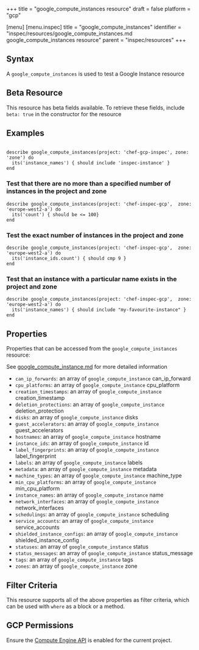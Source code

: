 +++
title = "google_compute_instances resource"
draft = false
platform = "gcp"

[menu]
  [menu.inspec]
    title = "google_compute_instances"
    identifier = "inspec/resources/google_compute_instances.md google_compute_instances resource"
    parent = "inspec/resources"
+++


## Syntax
A `google_compute_instances` is used to test a Google Instance resource


## Beta Resource
This resource has beta fields available. To retrieve these fields, include `beta: true` in the constructor for the resource

## Examples
```

describe google_compute_instances(project: 'chef-gcp-inspec', zone: 'zone') do
  its('instance_names') { should include 'inspec-instance' }
end
```

### Test that there are no more than a specified number of instances in the project and zone

    describe google_compute_instances(project: 'chef-inspec-gcp',  zone: 'europe-west2-a') do
      its('count') { should be <= 100}
    end

### Test the exact number of instances in the project and zone

    describe google_compute_instances(project: 'chef-inspec-gcp',  zone: 'europe-west2-a') do
      its('instance_ids.count') { should cmp 9 }
    end

### Test that an instance with a particular name exists in the project and zone

    describe google_compute_instances(project: 'chef-inspec-gcp',  zone: 'europe-west2-a') do
      its('instance_names') { should include "my-favourite-instance" }
    end

## Properties
Properties that can be accessed from the `google_compute_instances` resource:

See [google_compute_instance.md](google_compute_instance.md) for more detailed information
  * `can_ip_forwards`: an array of `google_compute_instance` can_ip_forward
  * `cpu_platforms`: an array of `google_compute_instance` cpu_platform
  * `creation_timestamps`: an array of `google_compute_instance` creation_timestamp
  * `deletion_protections`: an array of `google_compute_instance` deletion_protection
  * `disks`: an array of `google_compute_instance` disks
  * `guest_accelerators`: an array of `google_compute_instance` guest_accelerators
  * `hostnames`: an array of `google_compute_instance` hostname
  * `instance_ids`: an array of `google_compute_instance` id
  * `label_fingerprints`: an array of `google_compute_instance` label_fingerprint
  * `labels`: an array of `google_compute_instance` labels
  * `metadata`: an array of `google_compute_instance` metadata
  * `machine_types`: an array of `google_compute_instance` machine_type
  * `min_cpu_platforms`: an array of `google_compute_instance` min_cpu_platform
  * `instance_names`: an array of `google_compute_instance` name
  * `network_interfaces`: an array of `google_compute_instance` network_interfaces
  * `schedulings`: an array of `google_compute_instance` scheduling
  * `service_accounts`: an array of `google_compute_instance` service_accounts
  * `shielded_instance_configs`: an array of `google_compute_instance` shielded_instance_config
  * `statuses`: an array of `google_compute_instance` status
  * `status_messages`: an array of `google_compute_instance` status_message
  * `tags`: an array of `google_compute_instance` tags
  * `zones`: an array of `google_compute_instance` zone

## Filter Criteria
This resource supports all of the above properties as filter criteria, which can be used
with `where` as a block or a method.

## GCP Permissions

Ensure the [Compute Engine API](https://console.cloud.google.com/apis/library/compute.googleapis.com/) is enabled for the current project.
